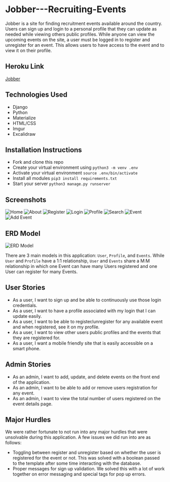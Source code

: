 # Jobber---Recruiting-Events

Jobber is a site for finding recruitment events available around the country. Users can sign up and login to a personal profile that they can update as needed while viewing others public profiles. While anyone can view the upcoming events on the site, a user must be logged in to register and unregister for an event. This allows users to have access to the event and to view it on their profile.

## Heroku Link

[Jobber]()

## Technologies Used

- Django
- Python
- Materialize
- HTML/CSS
- Imgur
- Excalidraw

## Installation Instructions

- Fork and clone this repo
- Create your virtual environment using `python3 -m venv .env`
- Activate your virtual environment `source .env/bin/activate`
- Install all modules `pip3 install requirements.txt`
- Start your server `python3 manage.py runserver`

## Screenshots

![Home](https://i.imgur.com/7Vag09ul.png) ![About](https://i.imgur.com/LYEE7w7l.png)
![Register](https://i.imgur.com/hsgjeQgl.png) ![Login](https://i.imgur.com/4DvZwFMl.png)
![Profile](https://i.imgur.com/lMu82ZRl.png) ![Search](https://i.imgur.com/SJFtBrCl.png)
![Event](https://i.imgur.com/edht4F3l.png) ![Add Event](https://i.imgur.com/dIM6VZvl.png)

## ERD Model

![ERD Model](https://i.imgur.com/wKtQHYJl.png)

There are 3 main models in this application: `User`, `Profile`, and `Events`. While `User` and `Profile` have a 1:1 relationship, `User` and `Events` share a M:M relationship in which one Event can have many Users registered and one User can register for many Events.

## User Stories

- As a user, I want to sign up and be able to continuously use those login credentials.
- As a user, I want to have a profile associated with my login that I can update easily.
- As a user, I want to be able to register/unregister for any available event and when registered, see it on my profile.
- As a user, I want to view other users public profiles and the events that they are registered for.
- As a user, I want a mobile friendly site that is easily accessible on a smart phone.

## Admin Stories

- As an admin, I want to add, update, and delete events on the front end of the application.
- As an admin, I want to be able to add or remove users registration for any event.
- As an admin, I want to view the total number of users registered on the event details page.

## Major Hurdles

We were rather fortunate to not run into any major hurdles that were unsolvable during this application. A few issues we did run into are as follows:

- Toggling between register and unregister based on whether the user is registered for the event or not. This was solved with a boolean passed to the template after some time interacting with the database.
- Proper messages for sign up validation. We solved this with a lot of work together on error messaging and special tags for pop up errors.